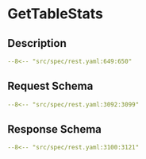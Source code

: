 # GetTableStats

## Description

```yaml
--8<-- "src/spec/rest.yaml:649:650"
```

## Request Schema

```yaml
--8<-- "src/spec/rest.yaml:3092:3099"
```
## Response Schema

```yaml
--8<-- "src/spec/rest.yaml:3100:3121"
```